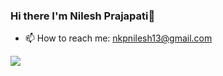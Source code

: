 ### Hi there I'm Nilesh Prajapati👋

- 📫 How to reach me: nkpnilesh13@gmail.com

<img src = "https://github-readme-stats.vercel.app/api?username=nilesh133&&show_icons=true&title_color=1e90ff&icon_color=1e90ff&text_color=daf7dc&bg_color=000000">
